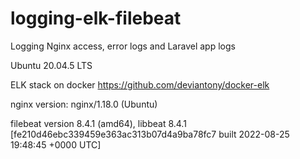 # logging-elk-filebeat
Logging Nginx access, error logs and Laravel app logs

Ubuntu 20.04.5 LTS

ELK stack on docker https://github.com/deviantony/docker-elk

nginx version: nginx/1.18.0 (Ubuntu)

filebeat version 8.4.1 (amd64), libbeat 8.4.1 [fe210d46ebc339459e363ac313b07d4a9ba78fc7 built 2022-08-25 19:48:45 +0000 UTC]


